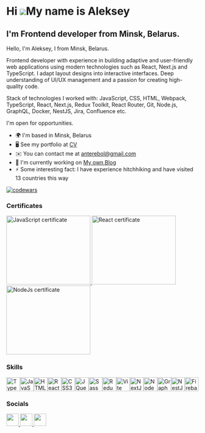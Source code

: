 Hi ![](https://user-images.githubusercontent.com/18350557/176309783-0785949b-9127-417c-8b55-ab5a4333674e.gif)My name is Aleksey
===============================================================================================================================

I'm Frontend developer from Minsk, Belarus.
-------------------------------------------

Hello, I'm Aleksey, I from Minsk, Belarus. 

Frontend developer with experience in building adaptive and user-friendly web applications using modern technologies such as React, Next.js and TypeScript. 
I adapt layout designs into interactive interfaces. 
Deep understanding of UI/UX management and a passion for creating high-quality code.

Stack of technologies I worked with:
JavaScript, CSS, HTML, Webpack, TypeScript, React, Next.js, Redux Toolkit, React Router, Git, Node.js, GraphQL, Docker, NestJS, Jira, Confluence etc.

I'm open for opportunities.


* 🌍  I'm based in Minsk, Belarus
* 🖥️  See my portfolio at [CV](http://my-cv-aleksey-gorbach.netlify.app/)
* ✉️  You can contact me at [anterebol@gmail.com](mailto:anterebol@gmail.com)
* 🚀  I'm currently working on [My own Blog](http://festern-blog.netlify.app/main)
* ⚡  Some interesting fact: I have experience hitchhiking and have visited 13 countries this way

[![codewars](https://www.codewars.com/users/Aleksey_Gorbach/badges/large
)](https://www.codewars.com/users/Aleksey_Gorbach) 
### Certificates
<p align="left">
  <a href="https://app.rs.school/certificate/bda9ab9w" target="_blank" rel="noreferrer"><img src="https://sun9-45.userapi.com/impg/At_RwThxxwYFQ6AiBy-4yZwmTb8B4RgOGwBCPA/Pd5zLdtF8WI.jpg?size=1110x782&quality=95&sign=8efa70056e96f7065988db7aedb2f25e&type=album" class="sertificate-link" width="220"
     height="180" alt="JavaScript certificate" />
  </a>
  <a  href="https://app.rs.school/certificate/ovr57327" target="_blank" rel="noreferrer">
    <img src="https://sun9-18.userapi.com/impg/1Ikrj5UpgPQ7m_GzCZ4KHnj-NnQagePMBt46Qg/JdNDtSoYqMY.jpg?size=1139x800&quality=95&sign=0573cea807ffb0fbde41c3d3c93d2b94&type=album" class="sertificate-link"  
         width="220"
     height="180"
         alt="React certificate" />
  </a>
  <a  href="https://app.rs.school/certificate/o3h851ay" target="_blank" rel="noreferrer">
    <img src="https://sun9-55.userapi.com/impg/tlYYsadFTBtpFpRS2id1VAZLkcKD_uJzIWcw7A/eKcYfwQ1Dew.jpg?size=1140x797&quality=95&sign=4b6779542d4e721acbc4cd27d410a966&type=album" class="sertificate-link" width="220"
     height="180" alt="NodeJs certificate" />
  </a>
</p>

### Skills

<p align="left">
<a href="https://www.typescriptlang.org/" target="_blank" rel="noreferrer"><img src="https://raw.githubusercontent.com/danielcranney/readme-generator/main/public/icons/skills/typescript-colored.svg" width="36" height="36" alt="TypeScript" /></a><a href="https://developer.mozilla.org/en-US/docs/Web/JavaScript" target="_blank" rel="noreferrer"><img src="https://raw.githubusercontent.com/danielcranney/readme-generator/main/public/icons/skills/javascript-colored.svg" width="36" height="36" alt="JavaScript" /></a><a href="https://developer.mozilla.org/en-US/docs/Glossary/HTML5" target="_blank" rel="noreferrer"><img src="https://raw.githubusercontent.com/danielcranney/readme-generator/main/public/icons/skills/html5-colored.svg" width="36" height="36" alt="HTML5" /></a><a href="https://reactjs.org/" target="_blank" rel="noreferrer"><img src="https://raw.githubusercontent.com/danielcranney/readme-generator/main/public/icons/skills/react-colored.svg" width="36" height="36" alt="React" /></a><a href="https://www.w3.org/TR/CSS/#css" target="_blank" rel="noreferrer"><img src="https://raw.githubusercontent.com/danielcranney/readme-generator/main/public/icons/skills/css3-colored.svg" width="36" height="36" alt="CSS3" /></a><a href="https://jquery.com/" target="_blank" rel="noreferrer"><img src="https://raw.githubusercontent.com/danielcranney/readme-generator/main/public/icons/skills/jquery-colored.svg" width="36" height="36" alt="JQuery" /></a><a href="https://sass-lang.com/" target="_blank" rel="noreferrer"><img src="https://raw.githubusercontent.com/danielcranney/readme-generator/main/public/icons/skills/sass-colored.svg" width="36" height="36" alt="Sass" /></a><a href="https://redux.js.org/" target="_blank" rel="noreferrer"><img src="https://raw.githubusercontent.com/danielcranney/readme-generator/main/public/icons/skills/redux-colored.svg" width="36" height="36" alt="Redux" /></a><a href="https://vitejs.dev/" target="_blank" rel="noreferrer"><img src="https://raw.githubusercontent.com/danielcranney/readme-generator/main/public/icons/skills/vite-colored.svg" width="36" height="36" alt="Vite" /></a><a href="https://nextjs.org/docs" target="_blank" rel="noreferrer"><img src="https://raw.githubusercontent.com/danielcranney/readme-generator/main/public/icons/skills/nextjs-colored.svg" width="36" height="36" alt="NextJs" /></a><a href="https://nodejs.org/en/" target="_blank" rel="noreferrer"><img src="https://raw.githubusercontent.com/danielcranney/readme-generator/main/public/icons/skills/nodejs-colored.svg" width="36" height="36" alt="NodeJS" /></a><a href="https://graphql.org/" target="_blank" rel="noreferrer"><img src="https://raw.githubusercontent.com/danielcranney/readme-generator/main/public/icons/skills/graphql-colored.svg" width="36" height="36" alt="GraphQL" /></a><a href="https://docs.nestjs.com/" target="_blank" rel="noreferrer"><img src="https://raw.githubusercontent.com/danielcranney/readme-generator/main/public/icons/skills/nestjs-colored.svg" width="36" height="36" alt="NestJS" /></a><a href="https://firebase.google.com/" target="_blank" rel="noreferrer"><img src="https://raw.githubusercontent.com/danielcranney/readme-generator/main/public/icons/skills/firebase-colored.svg" width="36" height="36" alt="Firebase" /></a>
</p>

### Socials

<p align="left"> <a href="https://www.github.com/anterebol" target="_blank" rel="noreferrer"> <picture> <source media="(prefers-color-scheme: dark)" srcset="https://raw.githubusercontent.com/danielcranney/readme-generator/main/public/icons/socials/github-dark.svg" /> <source media="(prefers-color-scheme: light)" srcset="https://raw.githubusercontent.com/danielcranney/readme-generator/main/public/icons/socials/github.svg" /> <img src="https://raw.githubusercontent.com/danielcranney/readme-generator/main/public/icons/socials/github.svg" width="32" height="32" /> </picture> </a> <a href="http://www.instagram.com/alex_festern/" target="_blank" rel="noreferrer"> <picture> <source media="(prefers-color-scheme: dark)" srcset="undefined" /> <source media="(prefers-color-scheme: light)" srcset="https://raw.githubusercontent.com/danielcranney/readme-generator/main/public/icons/socials/instagram.svg" /> <img src="https://raw.githubusercontent.com/danielcranney/readme-generator/main/public/icons/socials/instagram.svg" width="32" height="32" /> </picture> </a> <a href="https://www.linkedin.com/in/aleksey-gorbach-221854212/" target="_blank" rel="noreferrer"> <picture> <source media="(prefers-color-scheme: dark)" srcset="https://raw.githubusercontent.com/danielcranney/readme-generator/main/public/icons/socials/linkedin-dark.svg" /> <source media="(prefers-color-scheme: light)" srcset="https://raw.githubusercontent.com/danielcranney/readme-generator/main/public/icons/socials/linkedin.svg" /> <img src="https://raw.githubusercontent.com/danielcranney/readme-generator/main/public/icons/socials/linkedin.svg" width="32" height="32" /> </picture> </a></p>

